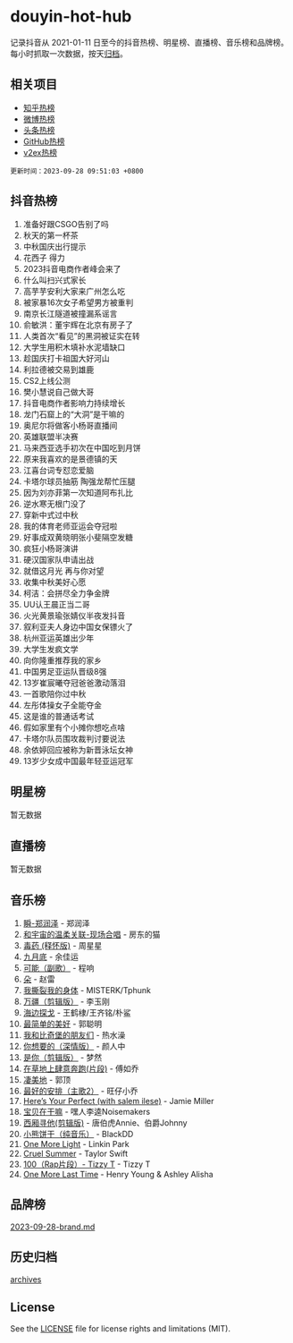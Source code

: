 # douyin-hot-hub

记录抖音从 2021-01-11 日至今的抖音热榜、明星榜、直播榜、音乐榜和品牌榜。每小时抓取一次数据，按天[归档](archives)。

## 相关项目

- [知乎热榜](https://github.com/lonnyzhang423/zhihu-hot-hub)
- [微博热榜](https://github.com/lonnyzhang423/weibo-hot-hub)
- [头条热榜](https://github.com/lonnyzhang423/toutiao-hot-hub)
- [GitHub热榜](https://github.com/lonnyzhang423/github-hot-hub)
- [v2ex热榜](https://github.com/lonnyzhang423/v2ex-hot-hub)


`更新时间：2023-09-28 09:51:03 +0800`

## 抖音热榜

1. 准备好跟CSGO告别了吗
1. 秋天的第一杯茶
1. 中秋国庆出行提示
1. 花西子 得力
1. 2023抖音电商作者峰会来了
1. 什么叫扫兴式家长
1. 高芋芋安利大家来广州怎么吃
1. 被家暴16次女子希望男方被重判
1. 南京长江隧道被撞漏系谣言
1. 俞敏洪：董宇辉在北京有房子了
1. 人类首次“看见”的黑洞被证实在转
1. 大学生用积木填补水泥墙缺口
1. 趁国庆打卡祖国大好河山
1. 利拉德被交易到雄鹿
1. CS2上线公测
1. 樊小慧说自己做大哥
1. 抖音电商作者影响力持续增长
1. 龙门石窟上的“大洞”是干嘛的
1. 奥尼尔将做客小杨哥直播间
1. 英雄联盟半决赛
1. 马来西亚选手初次在中国吃到月饼
1. 原来我喜欢的是景德镇的天
1. 江喜台词专怼恋爱脑
1. 卡塔尔球员抽筋 陶强龙帮忙压腿
1. 因为刘亦菲第一次知道阿布扎比
1. 逆水寒无根门没了
1. 穿新中式过中秋
1. 我的体育老师亚运会夺冠啦
1. 好事成双黄晓明张小斐隔空发糖
1. 疯狂小杨哥演讲
1. 硬汉国家队申请出战
1. 就借这月光 再与你对望
1. 收集中秋美好心愿
1. 柯洁：会拼尽全力争金牌
1. UU认王晨正当二哥
1. 火光黄景瑜张婧仪半夜发抖音
1. 叙利亚夫人身边中国女保镖火了
1. 杭州亚运英雄出少年
1. 大学生发疯文学
1. 向你隆重推荐我的家乡
1. 中国男足亚运队晋级8强
1. 13岁崔宸曦夺冠爸爸激动落泪
1. 一首歌陪你过中秋
1. 左彤体操女子全能夺金
1. 这是谁的普通话考试
1. 假如家里有个小摊你想吃点啥
1. 卡塔尔队员围攻裁判讨要说法
1. 余依婷回应被称为新晋泳坛女神
1. 13岁少女成中国最年轻亚运冠军

## 明星榜

暂无数据

## 直播榜

暂无数据

## 音乐榜

1. [瞬-郑润泽](https://sf3-cdn-tos.douyinstatic.com/obj/tos-cn-ve-2774/oYXHIohzvbNAzBhHgyksWpRM4bfkDsBdBDAynw) - 郑润泽
1. [和宇宙的温柔关联-现场合唱](https://sf6-cdn-tos.douyinstatic.com/obj/tos-cn-ve-2774/o0hONGDYQBgk0e5bqDeQOonVmncA6tC2nBwZLT) - 房东的猫
1. [毒药 (释怀版)](https://sf6-cdn-tos.douyinstatic.com/obj/tos-cn-ve-2774/oYILMEAzspdZBIzy4frJNB8ZHPHWAhiwowd4Ad) - 周星星
1. [九月底](https://sf3-cdn-tos.douyinstatic.com/obj/tos-cn-ve-2774/oMfewG4PDTFhF8iz3OGQ7ABH5i6fCgnMaoCbzZ) - 余佳运
1. [可能（副歌）](https://sf3-cdn-tos.douyinstatic.com/obj/tos-cn-ve-2774/cde1731888894259b333569393c2fb51) - 程响
1. [朵](https://sf6-cdn-tos.douyinstatic.com/obj/tos-cn-ve-2774/932f5bdfcd7c47b880525e92ab8a4999) - 赵雷
1. [我撕裂我的身体](https://sf6-cdn-tos.douyinstatic.com/obj/tos-cn-ve-2774/o0cWZzf7vIzpjLQBHPXwtFhMxYUvsP8AoC8EgA) - MISTERK/Tphunk
1. [万疆（剪辑版）](https://sf3-cdn-tos.douyinstatic.com/obj/tos-cn-ve-2774/ooG7oVgFlDTelKCjCsTTobQvbdtj1BBQXnfZd8) - 李玉刚
1. [海边探戈](https://sf3-cdn-tos.douyinstatic.com/obj/tos-cn-ve-2774/os9gE0VQCGqt6VQkZDyBBYvfSDY0QFe3vVmubn) - 王鹤棣/王齐铭/朴鲨
1. [最简单的美好](https://sf3-cdn-tos.douyinstatic.com/obj/tos-cn-ve-2774/a3623594908d4f208709c19c9584f981) - 郭聪明
1. [我和比奇堡的朋友们](https://sf6-cdn-tos.douyinstatic.com/obj/tos-cn-ve-2774/f0505db981ea4a6d91453a15924a82aa) - 热水澡
1. [你想要的（深情版）](https://sf6-cdn-tos.douyinstatic.com/obj/tos-cn-ve-2774/oIMnk8GFpoYUtBP39qsBLeMCDPQxxYcI4gbeZS) - 颜人中
1. [是你（剪辑版）](https://sf3-cdn-tos.douyinstatic.com/obj/tos-cn-ve-2774/46019dae783c4c969944217fe1cfafc4) - 梦然
1. [在草地上肆意奔跑(片段)](https://sf3-cdn-tos.douyinstatic.com/obj/tos-cn-ve-2774/8831d494742f45dabdfa8adb8b817259) - 傅如乔
1. [凄美地](https://sf6-cdn-tos.douyinstatic.com/obj/tos-cn-ve-2774/oshF4RgFMhmTSa4jCaHNUXI0NetFtBBQBzBZdf) - 郭顶
1. [最好的安排（主歌2）](https://sf3-cdn-tos.douyinstatic.com/obj/tos-cn-ve-2774/oMMZX1DuHpMwgoDztBmZswgQnbCeeANZxBHkFY) - 旺仔小乔
1. [Here’s Your Perfect (with salem ilese)](https://sf3-cdn-tos.douyinstatic.com/obj/tos-cn-ve-2774/076b1576c6c546598f803fe53da388a7) - Jamie Miller
1. [宝贝在干嘛](https://sf6-cdn-tos.douyinstatic.com/obj/tos-cn-ve-2774/okW4hBCfJI5B2ZEgTCtikhMW7IafzNrBQIYkpJ) - 嘿人李逵Noisemakers
1. [西厢寻他(剪辑版)](https://sf3-cdn-tos.douyinstatic.com/obj/tos-cn-ve-2774/oUsAVfAQKlRNxEv5qxvIB8o5qmIWUcXbzJKJhw) - 唐伯虎Annie、伯爵Johnny
1. [小熊饼干（纯音乐）](https://sf6-cdn-tos.douyinstatic.com/obj/tos-cn-ve-2774/c25d7893334c4ded99a2ae09f9e2a7d6) - BlackDD
1. [One More Light](https://sf3-cdn-tos.douyinstatic.com/obj/tos-cn-ve-2774/okIBCInhecoGOE5h6ZvqCBYtfXCIMQEbgkRKgD) - Linkin Park
1. [Cruel Summer](https://sf6-cdn-tos.douyinstatic.com/obj/tos-cn-ve-2774/b35ad770e6d4495abefaa493fa46b555) - Taylor Swift
1. [100（Rap片段）- Tizzy T](https://sf3-cdn-tos.douyinstatic.com/obj/tos-cn-ve-2774/f3d21de5ab834c0f9bb7443c06f73d04) - Tizzy T
1. [One More Last Time](https://sf6-cdn-tos.douyinstatic.com/obj/tos-cn-ve-2774/oAzTlo0LUAdCAIhjktsKWcLAEUKmZwGcOoB1fy) - Henry Young & Ashley Alisha

## 品牌榜

[2023-09-28-brand.md](archives/2023-09-28-brand.md)

## 历史归档

[archives](archives)

## License

See the [LICENSE](LICENSE) file for license rights and limitations (MIT).
